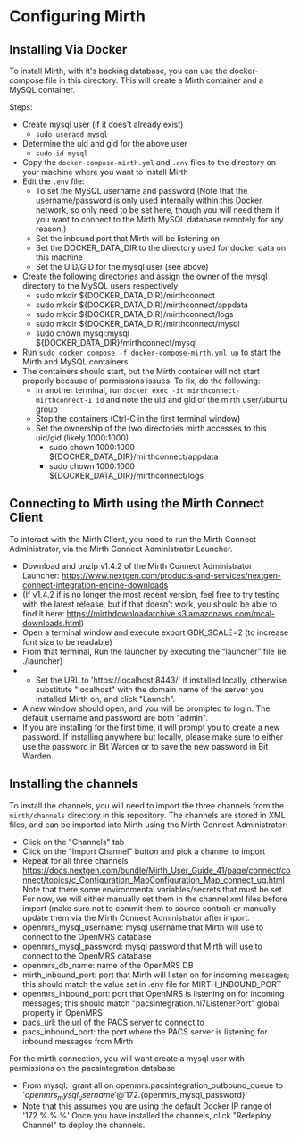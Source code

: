 
# Configuring Mirth

## Installing Via Docker

To install Mirth, with it's backing database, you can use the docker-compose file in this directory.  This will create a Mirth container and a MySQL container.  

Steps:
- Create mysql user (if it does't already exist)
  - `sudo useradd mysql`
- Determine the uid and gid for the above user
  - `sudo id mysql`
- Copy the `docker-compose-mirth.yml` and `.env` files to the directory on your machine where you want to install Mirth
- Edit the `.env` file:
  - To set the MySQL username and password (Note that the username/password is only used internally within this Docker network, so only need to be set here, though you will need them if you want to connect to the Mirth MySQL database remotely for any reason.)
  - Set the inbound port that Mirth will be listening on
  - Set the DOCKER_DATA_DIR to the directory used for docker data on this machine
  - Set the UID/GID for the mysql user (see above)
- Create the following directories and assign the owner of the mysql directory to the MySQL users respectively
  - sudo mkdir ${DOCKER_DATA_DIR}/mirthconnect
  - sudo mkdir ${DOCKER_DATA_DIR}/mirthconnect/appdata
  - sudo mkdir ${DOCKER_DATA_DIR}/mirthconnect/logs
  - sudo mkdir ${DOCKER_DATA_DIR}/mirthconnect/mysql
  - sudo chown mysql:mysql ${DOCKER_DATA_DIR}/mirthconnect/mysql
- Run `sudo docker compose -f docker-compose-mirth.yml up` to start the Mirth and MySQL containers.
- The containers should start, but the Mirth container will not start properly because of permissions issues.  To fix, do the following:
  - In another terminal, run `docker exec -it mirthconnect-mirthconnect-1 id` and note the uid and gid of the mirth user/ubuntu group
  - Stop the containers (Ctrl-C in the first terminal window)
  - Set the ownership of the two directories mirth accesses to this uid/gid (likely 1000:1000)
    - sudo chown 1000:1000 ${DOCKER_DATA_DIR}/mirthconnect/appdata
    - sudo chown 1000:1000 ${DOCKER_DATA_DIR}/mirthconnect/logs


## Connecting to Mirth using the Mirth Connect Client

To interact with the Mirth Client, you need to run the Mirth Connect Administrator, via the Mirth Connect Administrator Launcher.

- Download and unzip v1.4.2 of the Mirth Connect Administrator Launcher: https://www.nextgen.com/products-and-services/nextgen-connect-integration-engine-downloads
- (If v1.4.2 if is no longer the most recent version, feel free to try testing with the latest release, but if that doesn’t work, you should be able to find it here: https://mirthdownloadarchive.s3.amazonaws.com/mcal-downloads.html)
- Open a terminal window and execute export GDK_SCALE=2 (to increase font size to be readable)
- From that terminal, Run the launcher by executing the “launcher” file (ie ./launcher) 
- - Set the URL to 'https://localhost:8443/' if installed locally, otherwise substitute "localhost" with the domain name of the server you installed Mirth on, and click "Launch".
- A new window should open, and you will be prompted to login. The default username and password are both "admin".
- If you are installing for the first time, it will prompt you to create a new password.  If installing anywhere but locally, please make sure to either use the password in Bit Warden or to save the new password in Bit Warden.

## Installing the channels

To install the channels, you will need to import the three channels from the `mirth/channels` directory in this repository.  The channels are stored in XML files, and can be imported into Mirth using the Mirth Connect Administrator:
- Click on the "Channels" tab
- Click on the "Import Channel" button and pick a channel to import
- Repeat for all three channels
https://docs.nextgen.com/bundle/Mirth_User_Guide_41/page/connect/connect/topics/c_Configuration_MapConfiguration_Map_connect_ug.html
Note that there some environmental variables/secrets that must be set.  For now, we will either manually set them in the channel xml files before import (make sure not to commit them to source control) or manually update them via the Mirth Connect Administrator after import.
- openmrs_mysql_username: mysql username that Mirth will use to connect to the OpenMRS database
- openmrs_mysql_password: mysql password that Mirth will use to connect to the OpenMRS database
- openmrs_db_name: name of the OpenMRS DB
- mirth_inbound_port: port that Mirth will listen on for incoming messages; this should match the value set in .env file for MIRTH_INBOUND_PORT
- openmrs_inbound_port: port that OpenMRS is listening on for incoming messages; this should match "pacsintegration.hl7ListenerPort" global property in OpenMRS
- pacs_url: the url of the PACS server to connect to
- pacs_inbound_port: the port where the PACS server is listening for inbound messages from Mirth

For the mirth connection, you will want create a mysql user with permissions on the pacsintegration database
- From mysql: `grant all on openmrs.pacsintegration_outbound_queue to '${openmrs_mysql_username}'@'172.%.%.%' identified by '${openmrs_mysql_password}'
- Note that this assumes you are using the default Docker IP range of '172.%.%.%'
Once you have installed the channels, click "Redeploy Channel" to deploy the channels.